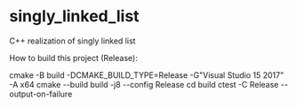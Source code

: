 # singly_linked_list
C++ realization of singly linked list

How to build this project (Release):

cmake -B build -DCMAKE_BUILD_TYPE=Release -G"Visual Studio 15 2017" -A x64
cmake --build build -j8 --config Release
cd build
ctest -C Release --output-on-failure